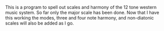 This is a program to spell out scales and harmony of the 12 tone western music system. 
So far only the major scale has been done. Now that I have this working the modes, three and
four note harmony, and non-diatonic scales will also be added as I go.
